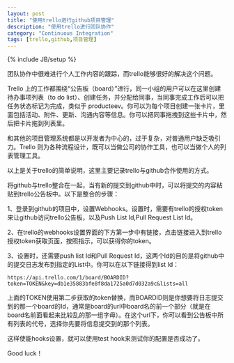 ```yaml
---
layout: post
title: "使用trello进行github项目管理"
description: "使用trello进行团队协作"
category: "Continuous Integration"
tags: [trello,github,项目管理]
---
```

{% include JB/setup %}

团队协作中很难进行个人工作内容的跟踪，而trello能够很好的解决这个问题。

Trello 上的工作都围绕“公告板（board）”进行，同一小组的用户可以在这里创建待办事项列表（to do list）、创建任务，并分配给同事，当同事完成工作后可以把任务状态标记为完成，类似于 producteev。你可以为每个项目创建一张卡片，里面包括活动、附件、更新、沟通内容等信息。你可以把同事拖拽到这些卡片中，然后把卡片拖到列表里。

和其他的项目管理系统都是以开发者为中心的，过于复杂，对普通用户缺乏吸引力。Trello 则为各种流程设计，既可以当做公司的协作工具，也可以当做个人的列表管理工具。

<!--break-->

以上是关于trello的简单说明，这里主要记录trello与github合作使用的方式。

将github与trello整合在一起，当有新的提交到github中时，可以将提交的内容粘贴到trello公告板中。以下是整合的步骤：

1、登录到github的项目中，设置Webhooks。设置时，需要有trello的授权token来让github访问trello公告板，以及Push List Id,Pull Request List Id。

2、在trello的webhooks设置界面的下方第一步中有链接，点击链接进入到trello授权token获取页面，按照指示，可以获得你的token。

3、设置时，还需要push list Id和Pull Request Id，这两个Id的目的是将github中的提交日志发布到指定的List中。你可以在以下链接得到list Id：

    https://api.trello.com/1/board/BOARDID?token=TOKEN&key=db1e35883bfe8f8da1725a0d7d032a9c&lists=all
上面的TOKEN使用第二步获取的token替换，而BOARDID则是你想要将日志提交到的那一个board的Id，通常是board的url中board名的前一个部分（就是在board名前面看起来比较乱的那一组字母）。在这个url下，你可以看到公告板中所有列表的代号，选择你先要将信息提交到的那个列表。

这样使能hooks设置，就可以使用test hook来测试你的配置是否成功了。

Good luck！


